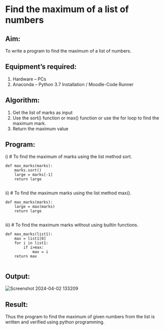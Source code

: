 # Find the maximum of a list of numbers
## Aim:
To write a program to find the maximum of a list of numbers.
## Equipment’s required:
1.	Hardware – PCs
2.	Anaconda – Python 3.7 Installation / Moodle-Code Runner
## Algorithm:
1.	Get the list of marks as input
2.	Use the sort() function or max() function or use the for loop to find the maximum mark.
3.	Return the maximum value
## Program:

i)	# To find the maximum of marks using the list method sort.
```
def max_marks(marks):
    marks.sort()
    large = marks[-1]
    return large


```

ii)	# To find the maximum marks using the list method max().
```
def max_marks(marks):
    large = max(marks)
    return large


```

iii) # To find the maximum marks without using builtin functions.
```
def max_marks(list1):
    max = list1[0]
    for i in list1:
        if i>max:
            max = i
    return max


```



## Output:
![Screenshot 2024-04-02 133209](https://github.com/Bharathraj2006/FindMaximum/assets/152376845/5c328719-1cb0-4c2b-b7aa-8ad709c4163e)

## Result:
Thus the program to find the maximum of given numbers from the list is written and verified using python programming.
